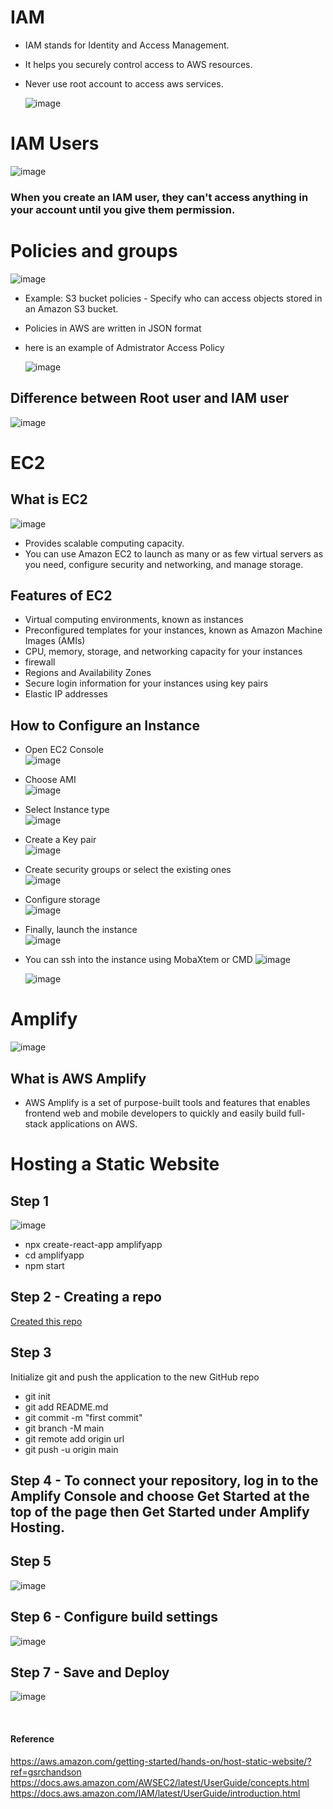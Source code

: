 # IAM 
- IAM stands for  Identity and Access Management.
- It helps you securely control access to AWS resources.
- Never use root account to access aws services.


  ![image](https://user-images.githubusercontent.com/85761276/217570412-0cf27020-afca-4271-8a61-6dde3a0f3dd3.png)


# IAM Users
![image](https://user-images.githubusercontent.com/85761276/217572801-e2274c62-b574-4552-a176-7a267ecab0ec.png)

### When you create an IAM user, they can't access anything in your account until you give them permission. 
# Policies and groups
  ![image](https://user-images.githubusercontent.com/85761276/217573366-41aa4fcb-7ddf-439e-beac-6995596ef59a.png)


- Example: S3 bucket policies - Specify who can access objects stored in an Amazon S3 bucket.
- Policies in AWS are written in JSON format
- here is an example of Admistrator Access Policy <br/>

  ![image](https://user-images.githubusercontent.com/85761276/217576110-56bb67ed-e768-4b27-9743-8cfd4ba38b68.png)
  
 ## Difference between Root user and IAM user
  ![image](https://user-images.githubusercontent.com/85761276/217576660-10b2c1df-f5e4-4351-8dd3-621cb85c977c.png)


# EC2
## What is EC2
![image](https://user-images.githubusercontent.com/85761276/217580582-4d7e21c2-d491-4d74-9f6c-e928c2b72381.png)

-  Provides scalable computing capacity.
-  You can use Amazon EC2 to launch as many or as few virtual servers as you need, configure security and networking, and manage storage.

## Features of EC2
- Virtual computing environments, known as instances
- Preconfigured templates for your instances, known as Amazon Machine Images (AMIs)
- CPU, memory, storage, and networking capacity for your instances
- firewall 
- Regions and Availability Zones
- Secure login information for your instances using key pairs
- Elastic IP addresses

## How to Configure an Instance
- Open EC2 Console <br/>
 ![image](https://user-images.githubusercontent.com/85761276/217580996-4568ec9c-1854-4c90-a8d6-b565eec6795e.png)
 
 - Choose AMI <br/>
  ![image](https://user-images.githubusercontent.com/85761276/217581314-44256a00-b046-441c-b903-52fe0ed1682b.png)

- Select Instance type <br/>
  ![image](https://user-images.githubusercontent.com/85761276/217581472-da37b5f0-c4aa-4bad-aa23-639cac4a193a.png)

- Create a Key pair <br/>
  ![image](https://user-images.githubusercontent.com/85761276/217581750-5e2fdb77-397c-4f1c-a635-704f61533fa9.png)

- Create security groups or select the existing ones <br/>
  ![image](https://user-images.githubusercontent.com/85761276/217582073-1565bca2-9d32-4dc1-aea9-2c2ecb4f8f84.png)

- Configure storage <br/>
  ![image](https://user-images.githubusercontent.com/85761276/217582212-0475622b-47b2-4b46-9e2c-e0d330b46b99.png)

- Finally, launch the instance <br/>
  ![image](https://user-images.githubusercontent.com/85761276/217582679-624512da-cf2e-4eff-b320-33946e5c6376.png)

- You can ssh into the instance using MobaXtem or CMD
  ![image](https://user-images.githubusercontent.com/85761276/217588224-be8e9c5c-0a7f-4bff-a8d7-c621dcca8505.png)

  ![image](https://user-images.githubusercontent.com/85761276/217589758-23a55cbb-bfbe-45d0-aefb-821b014dbd48.png)


 # Amplify
  ![image](https://user-images.githubusercontent.com/85761276/217583772-21088010-d1c2-40b7-be43-43182e0b287b.png)

## What is AWS Amplify
- AWS Amplify is a set of purpose-built tools and features that enables frontend web and mobile developers to quickly and easily build full-stack applications on AWS. 

# Hosting a Static Website

## Step 1

![image](https://user-images.githubusercontent.com/85761276/205229517-06dbe654-3fa7-4452-a7f2-d4329348e947.png)

- npx create-react-app amplifyapp
- cd amplifyapp
- npm start


## Step 2 - Creating a repo

[Created this repo](https://github.com/zainabmirkar/amplify_react_app)

## Step 3
Initialize git and push the application to the new GitHub repo

- git init
- git add README.md
- git commit -m "first commit"
- git branch -M main
- git remote add origin url
- git push -u origin main


## Step 4 - To connect your repository, log in to the Amplify Console and choose Get Started at the top of the page then Get Started under Amplify Hosting.

## Step 5
  ![image](https://user-images.githubusercontent.com/85761276/205230367-61a493f7-63f3-4235-aa6e-cde262af82be.png)

## Step 6 - Configure build settings

  ![image](https://user-images.githubusercontent.com/85761276/205230505-10578ebd-79d5-419f-95bf-505b6a43dcf5.png)

## Step 7 - Save and Deploy

  ![image](https://user-images.githubusercontent.com/85761276/205231392-171b6231-920f-4828-b5da-b3c9be42bef9.png)


<br/>

#### Reference
https://aws.amazon.com/getting-started/hands-on/host-static-website/?ref=gsrchandson
https://docs.aws.amazon.com/AWSEC2/latest/UserGuide/concepts.html
https://docs.aws.amazon.com/IAM/latest/UserGuide/introduction.html
 
 
 
 
 
 
